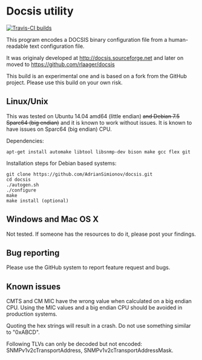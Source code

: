 Docsis utility
==============

[![Travis-CI builds](https://travis-ci.org/AdrianSimionov/docsis.svg?branch=master)](https://travis-ci.org/AdrianSimionov/docsis)

This program encodes a DOCSIS binary configuration file from a human-readable text configuration file.

It was originaly developed at http://docsis.sourceforge.net and later on moved to https://github.com/rlaager/docsis

This build is an experimental one and is based on a fork from the GitHub project. Please use this build on your own risk.

Linux/Unix
----------

This was tested on Ubuntu 14.04 amd64 (little endian) ~~and Debian 7.5 Sparc64 (big endian)~~ and it is known to work without issues. It is known to have issues on Sparc64 (big endian) CPU.

Dependencies:

    apt-get install automake libtool libsnmp-dev bison make gcc flex git

Installation steps for Debian based systems:

    git clone https://github.com/AdrianSimionov/docsis.git
    cd docsis
    ./autogen.sh
    ./configure
    make
    make install (optional)

Windows and Mac OS X
--------------------

Not tested. If someone has the resources to do it, please post your findings.

Bug reporting
-------------

Please use the GitHub system to report feature request and bugs.

Known issues
------------

CMTS and CM MIC have the wrong value when calculated on a big endian CPU. Using the MIC values and a big endian CPU should be avoided in production systems.

Quoting the hex strings will result in a crash. Do not use something similar to "0xABCD".

Following TLVs can only be decoded but not encoded: SNMPv1v2cTransportAddress, SNMPv1v2cTransportAddressMask.

